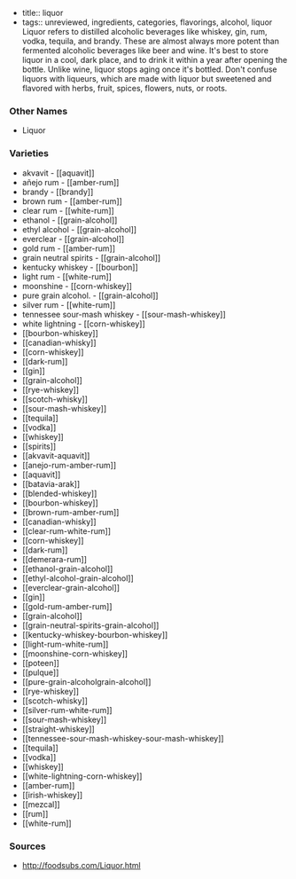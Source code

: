 - title:: liquor
- tags:: unreviewed, ingredients, categories, flavorings, alcohol, liquor
Liquor refers to distilled alcoholic beverages like whiskey, gin, rum, vodka, tequila, and brandy. These are almost always more potent than fermented alcoholic beverages like beer and wine. It's best to store liquor in a cool, dark place, and to drink it within a year after opening the bottle. Unlike wine, liquor stops aging once it's bottled. Don't confuse liquors with liqueurs, which are made with liquor but sweetened and flavored with herbs, fruit, spices, flowers, nuts, or roots.

### Other Names

* Liquor

### Varieties

* akvavit - [[aquavit]]
* añejo rum - [[amber-rum]]
* brandy - [[brandy]]
* brown rum - [[amber-rum]]
* clear rum - [[white-rum]]
* ethanol - [[grain-alcohol]]
* ethyl alcohol - [[grain-alcohol]]
* everclear - [[grain-alcohol]]
* gold rum - [[amber-rum]]
* grain neutral spirits - [[grain-alcohol]]
* kentucky whiskey - [[bourbon]]
* light rum - [[white-rum]]
* moonshine - [[corn-whiskey]]
* pure grain alcohol. - [[grain-alcohol]]
* silver rum - [[white-rum]]
* tennessee sour-mash whiskey - [[sour-mash-whiskey]]
* white lightning - [[corn-whiskey]]
* [[bourbon-whiskey]]
* [[canadian-whisky]]
* [[corn-whiskey]]
* [[dark-rum]]
* [[gin]]
* [[grain-alcohol]]
* [[rye-whiskey]]
* [[scotch-whisky]]
* [[sour-mash-whiskey]]
* [[tequila]]
* [[vodka]]
* [[whiskey]]
* [[spirits]]
* [[akvavit-aquavit]]
* [[anejo-rum-amber-rum]]
* [[aquavit]]
* [[batavia-arak]]
* [[blended-whiskey]]
* [[bourbon-whiskey]]
* [[brown-rum-amber-rum]]
* [[canadian-whisky]]
* [[clear-rum-white-rum]]
* [[corn-whiskey]]
* [[dark-rum]]
* [[demerara-rum]]
* [[ethanol-grain-alcohol]]
* [[ethyl-alcohol-grain-alcohol]]
* [[everclear-grain-alcohol]]
* [[gin]]
* [[gold-rum-amber-rum]]
* [[grain-alcohol]]
* [[grain-neutral-spirits-grain-alcohol]]
* [[kentucky-whiskey-bourbon-whiskey]]
* [[light-rum-white-rum]]
* [[moonshine-corn-whiskey]]
* [[poteen]]
* [[pulque]]
* [[pure-grain-alcoholgrain-alcohol]]
* [[rye-whiskey]]
* [[scotch-whisky]]
* [[silver-rum-white-rum]]
* [[sour-mash-whiskey]]
* [[straight-whiskey]]
* [[tennessee-sour-mash-whiskey-sour-mash-whiskey]]
* [[tequila]]
* [[vodka]]
* [[whiskey]]
* [[white-lightning-corn-whiskey]]
* [[amber-rum]]
* [[irish-whiskey]]
* [[mezcal]]
* [[rum]]
* [[white-rum]]

### Sources
* http://foodsubs.com/Liquor.html
